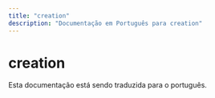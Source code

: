 ```yaml
---
title: "creation"
description: "Documentação em Português para creation"
---
```


# creation

Esta documentação está sendo traduzida para o português.
